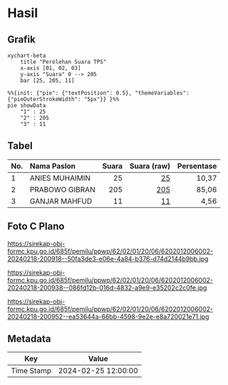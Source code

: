 # Hasil

## Grafik

```mermaid
xychart-beta
    title "Perolehan Suara TPS"
    x-axis [01, 02, 03]
    y-axis "Suara" 0 --> 205
    bar [25, 205, 11]
```

```mermaid
%%{init: {"pie": {"textPosition": 0.5}, "themeVariables": {"pieOuterStrokeWidth": "5px"}} }%%
pie showData
    "1" : 25
    "2" : 205
    "3" : 11
```

## Tabel

| No. | Nama Paslon    | Suara | Suara (raw) | Persentase |
|:--- |:-------------- | -----:| -----------:| ----------:|
| 1   | ANIES MUHAIMIN | 25    | [25][p-1]   | 10,37      |
| 2   | PRABOWO GIBRAN | 205   | [205][p-2]  | 85,06      |
| 3   | GANJAR MAHFUD  | 11    | [11][p-3]   | 4,56       |


[p-1]: https://github.com/gigit-pemilu/pemilu-2024-62-kalimantan-tengah/blob/main/pilpres/hitung-suara/sub/62-kalimantan-tengah/sub/02-kotawaringin-timur/sub/01-kota-besi/sub/2006-pamalian/sub/002-tps/sub/paslon-1.txt
[p-2]: https://github.com/gigit-pemilu/pemilu-2024-62-kalimantan-tengah/blob/main/pilpres/hitung-suara/sub/62-kalimantan-tengah/sub/02-kotawaringin-timur/sub/01-kota-besi/sub/2006-pamalian/sub/002-tps/sub/paslon-2.txt
[p-3]: https://github.com/gigit-pemilu/pemilu-2024-62-kalimantan-tengah/blob/main/pilpres/hitung-suara/sub/62-kalimantan-tengah/sub/02-kotawaringin-timur/sub/01-kota-besi/sub/2006-pamalian/sub/002-tps/sub/paslon-3.txt

## Foto C Plano

https://sirekap-obj-formc.kpu.go.id/685f/pemilu/ppwp/62/02/01/20/06/6202012006002-20240218-200918--50fa3de3-e06e-4a84-b376-d74d2144b9bb.jpg

https://sirekap-obj-formc.kpu.go.id/685f/pemilu/ppwp/62/02/01/20/06/6202012006002-20240218-200938--086fd12b-016d-4832-a9e9-e35202c2c0fe.jpg

https://sirekap-obj-formc.kpu.go.id/685f/pemilu/ppwp/62/02/01/20/06/6202012006002-20240218-200952--ea53644a-66bb-4598-9e2e-e8a720021e71.jpg


## Metadata

| Key        | Value               |
| ---------- | ------------------- |
| Time Stamp | 2024-02-25 12:00:00 |



